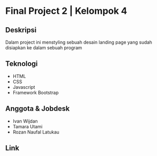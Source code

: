 # Final Project 2 | Kelompok 4

## Deskripsi
Dalam project ini menstyling sebuah desain landing page yang sudah disiapkan ke dalam sebuah program

## Teknologi
- HTML
- CSS
- Javascript
- Framework Bootstrap

## Anggota & Jobdesk
- Ivan Wijdan 
- Tamara Utami
- Rozan Naufal Latukau

## Link


